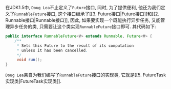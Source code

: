 在JDK1.5中, `Doug Lea`不止定义了`Future`接口, 同时, 为了提供便利, 他还为我们定义了`RunnableFuture`接口, 这个接口继承了[[3. Future接口|Future接口]]和[[2. Runnable接口|Runnable接口]], 因此, 如果要实现一个既能执行异步任务, 又能管理异步任务的类, 只需要让这个类实现`RunnableFuture`接口即可. 其代码如下:
```java
public interface RunnableFuture<V> extends Runnable, Future<V> {  
    /**  
     * Sets this Future to the result of its computation     
     * unless it has been cancelled.     
     */    
     void run();  
}
```

`Doug Lea`亲自为我们编写了`RunnableFuture`接口的实现类, 它就是[[5. FutureTask实现类|FutureTask实现类]].